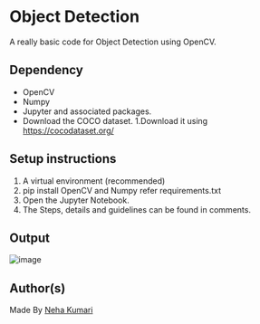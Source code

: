 # Object Detection
  A really basic code for Object Detection using OpenCV. 
  
## Dependency

* OpenCV
* Numpy
* Jupyter and associated packages.
* Download the COCO dataset. 
    1.Download it using https://cocodataset.org/

## Setup instructions

1. A virtual environment (recommended)
2. pip install OpenCV and Numpy refer requirements.txt
3. Open the Jupyter Notebook.
4. The Steps, details and guidelines can be found in comments.


## Output

![image](https://user-images.githubusercontent.com/47255445/115255677-22e5bd00-a14c-11eb-99f5-07d7f8566c1e.png)

 

## Author(s)

Made By [Neha Kumari](https://www.linkedin.com/in/neha-kumari-09415a16b/)
